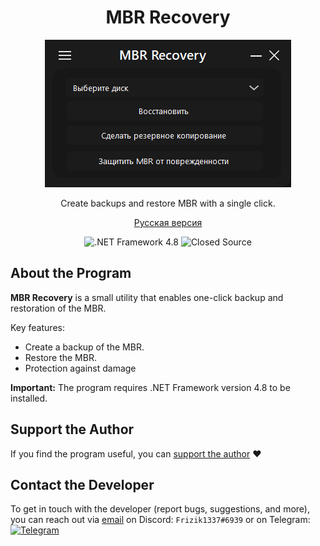 <div align="center">
  <h1>MBR Recovery</h1>
   <img src="https://github.com/frizik1337/MBR-Recovery/blob/main/img/Menu.png" alt="Author Signature">
  <p>Create backups and restore MBR with a single click.</p>
  
  <a href="README.ru.md">Русская версия</a>
</div>

<div align="center">
  <img src="https://img.shields.io/badge/.NET%20Framework-4.8-brightgreen" alt=".NET Framework 4.8">
  <img src="https://img.shields.io/badge/Code%20Status-Closed-brightred" alt="Closed Source">
</div>

## About the Program

**MBR Recovery** is a small utility that enables one-click backup and restoration of the MBR.

Key features:
- Create a backup of the MBR.
- Restore the MBR.
- Protection against damage

**Important:** The program requires .NET Framework version 4.8 to be installed.

## Support the Author

If you find the program useful, you can [support the author](https://www.donationalerts.com/r/frizik1337d) ❤️

## Contact the Developer

To get in touch with the developer (report bugs, suggestions, and more), you can reach out via [email](mailto:support.mbr-recovery.ru ) on Discord: `Frizik1337#6939` or on Telegram: [![Telegram](https://img.shields.io/badge/Telegram-@Frizik1337d-2CA5E0?style=flat-square&logo=telegram)](https://t.me/Frizik1337d_bot)

